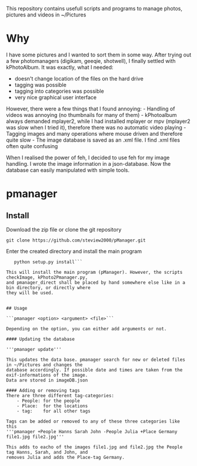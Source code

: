 This repository contains usefull scripts and programs to manage photos, pictures and videos in ~/Pictures

# Why

I have some pictures and I wanted to sort them in some way. After trying out a few photomanagers
(digikam,  geeqie, shotwell), I finally settled with kPhotoAlbum. It was exactly, what I needed:
	
 - doesn't change location of the files on the hard drive
 - tagging was possible
 - tagging into categories was possible
 - very nice graphical user interface

However, there were a few things that I found annoying:
	- Handling of videos was annoying (no thumbnails for many of them)
	- kPhotoalbum always demanded mplayer2, while I had installed mplayer or mpv (mplayer2 was slow when I tried it), therefore there was no automatic video playing
	- Tagging images and many operations where mouse driven and therefore quite slow
	- The image database is saved as an .xml file. I find .xml files often quite confusing

When I realised the power of feh, I decided to use feh for my image handling. I wrote the image
information in a json-database. Now the database can easily manipulated with simple tools.

# pmanager

## Install
Download the zip file or clone the git repository

```git clone https://github.com/steview2000/pManager.git```

Enter the created directory and install the main program
```cd pManager
   python setup.py install```

This will install the main program (pManager). However, the scripts checkImage, kPhoto2Pmanager.py,
and pmanager_direct shall be placed by hand somewhere else like in a bin directory, or directly where
they will be used.


## Usage

```pmanager <option> <argument> <file>```

Depending on the option, you can either add arguments or not.

#### Updating the database

'''pmanager update'''

This updates the data base. pmanager search for new or deleted files in ~/Pictures and changes the
database accordingly. If possible date and times are taken from the exif-informations of the image.
Data are stored in imageDB.json

#### Adding or removing tags
There are three different tag-categories:
	- People: for the people
	- Place:  for the locations
	- tag:	  for all other tags

Tags can be added or removed to any of these three categories like this
'''pmanager +People Hanns Sarah John -People Julia +Place Germany file1.jpg file2.jpg'''

This adds to eacho of the images file1.jpg and file2.jpg the People tag Hanns, Sarah, and John, and
removes Julia and adds the Place-tag Germany.




	


